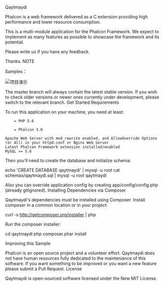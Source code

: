 Qaytmaydi

Phalcon is a web framework delivered as a C extension providing high performance and lower resource consumption.

This is a mutli-module application for the Phalcon Framework. We expect to implement as many features as possible to showcase the framework and its potential.

Please write us if you have any feedback.

Thanks.
NOTE

Samples：

![项目演示](https://github.com/kideny/qaytmaydi/blob/master/samples/backend.png)

The master branch will always contain the latest stable version. If you wish to check older versions or newer ones currently under development, please switch to the relevant branch.
Get Started
Requirements

To run this application on your machine, you need at least:

        = PHP 5.6

        = Phalcon 3.0

    Apache Web Server with mod_rewrite enabled, and AllowOverride Options (or All) in your httpd.conf or Nginx Web Server
    Latest Phalcon Framework extension installed/enabled
    MySQL >= 5.6

Then you'll need to create the database and initialize schema:

echo 'CREATE DATABASE qaytmaydi' | mysql -u root
cat schemas/qaytmaydi.sql | mysql -u root qaytmaydi

Also you can override application config by creating app/config/config.php (already gitignored).
Installing Dependencies via Composer

Qaytmaydi's dependencies must be installed using Composer. Install composer in a common location or in your project:

curl -s http://getcomposer.org/installer | php

Run the composer installer:

cd qaytmaydi
php composer.phar install

Improving this Sample

Phalcon is an open source project and a volunteer effort. Qaytmaydi does not have human resources fully dedicated to the mainteniance of this software. If you want something to be improved or you want a new feature please submit a Pull Request.
License

Qaytmaydi is open-sourced software licensed under the New MIT License.